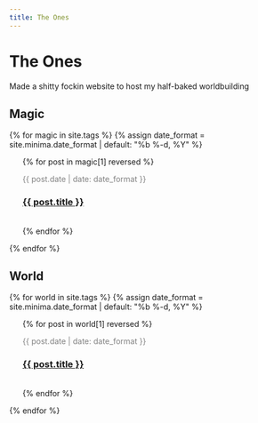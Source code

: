 ```yaml
---
title: The Ones
---
```


# The Ones

Made a shitty fockin website to host my half-baked worldbuilding

## Magic
{% for magic in site.tags %}
  {% assign date_format = site.minima.date_format | default: "%b %-d, %Y" %}
  <ul style="list-style-type: none;">
    {% for post in magic[1] reversed %}
      <li>
        <p style="font-size: 14px; color: #828282;">{{ post.date | date: date_format }}</p>
        <h3><a href="{{ post.url |  relative_url }}">{{ post.title }}</a></h3>
        <br>
      </li>
    {% endfor %}
  </ul>
{% endfor %}

## World
{% for world in site.tags %}
  {% assign date_format = site.minima.date_format | default: "%b %-d, %Y" %}
    <ul style="list-style-type: none;">
    {% for post in world[1] reversed %}
      <li>
        <p style="font-size: 14px; color: #828282;">{{ post.date | date: date_format }}</p>
        <h3><a href="{{ post.url |  relative_url }}">{{ post.title }}</a></h3>
        <br>
      </li>
    {% endfor %}
  </ul>
{% endfor %}

